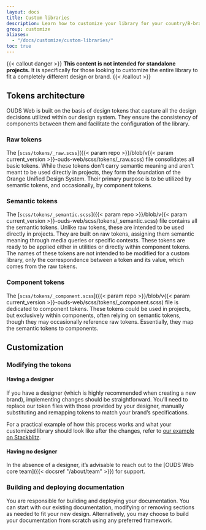 ```yaml
---
layout: docs
title: Custom libraries
description: Learn how to customize your library for your country/B-brand following the guide.
group: customize
aliases:
  - "/docs/customize/custom-libraries/"
toc: true
---
```


{{< callout danger >}}
**This content is not intended for standalone projects.** It is specifically for those looking to customize the entire library to fit a completely different design or brand.
{{< /callout >}}

## Tokens architecture

OUDS Web is built on the basis of design tokens that capture all the design decisions utilized within our design system. They ensure the consistency of components between them and facilitate the configuration of the library.

### Raw tokens

The [`scss/tokens/_raw.scss`]({{< param repo >}}/blob/v{{< param current_version >}}-ouds-web/scss/tokens/_raw.scss) file consolidates all basic tokens. While these tokens don't carry semantic meaning and aren't meant to be used directly in projects, they form the foundation of the Orange Unified Design System. Their primary purpose is to be utilized by semantic tokens, and occasionally, by component tokens.

### Semantic tokens

The [`scss/tokens/_semantic.scss`]({{< param repo >}}/blob/v{{< param current_version >}}-ouds-web/scss/tokens/_semantic.scss) file contains all the semantic tokens. Unlike raw tokens, these are intended to be used directly in projects. They are built on raw tokens, assigning them semantic meaning through media queries or specific contexts. These tokens are ready to be applied either in utilities or directly within component tokens. The names of these tokens are not intended to be modified for a custom library, only the correspondence between a token and its value, which comes from the raw tokens.

### Component tokens

The [`scss/tokens/_component.scss`]({{< param repo >}}/blob/v{{< param current_version >}}-ouds-web/scss/tokens/_component.scss) file is dedicated to component tokens. These tokens could be used in projects, but exclusively within components, often relying on semantic tokens, though they may occasionally reference raw tokens. Essentially, they map the semantic tokens to components.

## Customization

### Modifying the tokens

#### Having a designer

If you have a designer (which is highly recommended when creating a new brand), implementing changes should be straightforward. You'll need to replace our token files with those provided by your designer, manually substituting and remapping tokens to match your brand’s specifications.

For a practical example of how this process works and what your customized library should look like after the changes, refer to [our example on Stackblitz](https://stackblitz.com/edit/github-j5teen).

#### Having no designer

In the absence of a designer, it’s advisable to reach out to the [OUDS Web core team]({{< docsref "/about/team" >}}) for support.

### Building and deploying documentation

You are responsible for building and deploying your documentation. You can start with our existing documentation, modifying or removing sections as needed to fit your new design. Alternatively, you may choose to build your documentation from scratch using any preferred framework.
